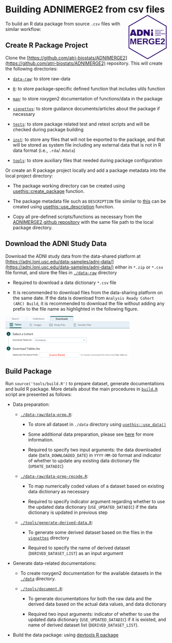 # Building ADNIMERGE2 from csv files <a href="https://adni.loni.usc.edu/"><img src="../man/figures/logo.png" align="right" height="138" /></a>

To build an R data package from source `.csv` files with similar workflow: 

## Create R Package Project 

Clone the [https://github.com/atri-biostats/ADNIMERGE2](https://github.com/atri-biostats/ADNIMERGE2) repository. This will create the following directories:
   
   + [`data-raw`](https://github.com/atri-biostats/ADNIMERGE2/tree/main/data-raw): to store raw-data
   
   + [`R`](https://github.com/atri-biostats/ADNIMERGE2/tree/main/R): to store package-specific defined function that includes utils function
   
   + [`man`](https://github.com/atri-biostats/ADNIMERGE2/tree/main/R): to store roxygen2 documentation of functions/data in the package
   
   + [`vignettes`](https://github.com/atri-biostats/ADNIMERGE2/tree/main/vignettes): to store guidance documents/articles about the package if necessary
   
   + [`tests`](https://github.com/atri-biostats/ADNIMERGE2/tree/main/tests): to store package related test and retest scripts and will be checked during package building
   
   + [`inst`](https://github.com/atri-biostats/ADNIMERGE2/tree/main/inst): to store any files that will not be exported to the package, and that will be stored as system file including any external data that is not in R data format (i.e., `.rda`/`.Rdata`) 
   
   + [`tools`](https://github.com/atri-biostats/ADNIMERGE2/tree/main/tools): to store auxiliary files that needed during package configuration
   
Or create an R package project locally and add a package metadata into the local project directory: 
 
  * The package working directory can be created using [usethis::create_package](https://usethis.r-lib.org/reference/create_package.html) function. 
  
  * The package metadata file such as `DESCRIPTION` file similar to [this](https://github.com/atri-biostats/ADNIMERGE2/blob/main/DESCRIPTION) can be created using [usethis::use_description](https://usethis.r-lib.org/reference/use_description.html) function.
  
  * Copy all pre-defined scripts/functions as necessary from the [ADNIMERGE2 github repository](https://github.com/atri-biostats/ADNIMERGE2) with the same file path to the local package directory.

## Download the ADNI Study Data

Download the ADNI study data from the data-shared platform at [https://adni.loni.usc.edu/data-samples/adni-data/](https://adni.loni.usc.edu/data-samples/adni-data/) either in `*.zip` or `*.csv` file format, and store the files in [`./data-raw`](https://github.com/atri-biostats/ADNIMERGE2/tree/main/data-raw) directory
   
   + Required to download a data dictionary `*.csv` file
   
   + It is recommended to download files from the data-sharing platform on the same date. If the data is download from `Analysis Ready Cohort (ARC) Build`, it is recommended to download the file without adding any prefix to the file name as highlighted in the following figure.
   
 <img src="../man/figures/arc_table_template.png" align="center" height="130" alt = " " />

## Build Package 

Run `source('tools/build.R')` to prepare dataset, generate documentations and build R package. More details about the main procedures in [`build.R`](https://github.com/atri-biostats/ADNIMERGE2/tree/main//tools/build.R) script are presented as follows: 

+ Data preparation: 
    
  - [`./data-raw/data-prep.R`](https://github.com/atri-biostats/ADNIMERGE2/tree/main/data-raw/data-prep.R): 
         
     + To store all dataset in *`./data`* directory using [`usethis::use_data()`](https://usethis.r-lib.org/reference/use_data.html)
         
     + Some additional data preparation, please see  [here](https://github.com/atri-biostats/ADNIMERGE2/tree/main/data-raw/data_prep.R) for more information. 
         
     + Required to specify two input arguments: the data downloaded date (`DATA_DOWNLOADED_DATE`) in `YYYY-MM-DD` format and indicator of whether to update any existing data dictionary file (`UPDATE_DATADIC`)
         
  - [`./data-raw/data-prep-recode.R`](https://github.com/atri-biostats/ADNIMERGE2/tree/main/data-raw/data_prep_recode.R): 
         
     + To map numerically coded values of a dataset based on existing data dictionary as necessary
         
     + Required to specify indicator argument regarding whether to use the updated data dictionary (`USE_UPDATED_DATADIC`) if the data dictionary is updated in previous step
         
  - [`./tools/generate-derived-data.R`](https://github.com/atri-biostats/ADNIMERGE2/tree/main/tools/generate-derived-data.R):  
      
      + To generate some derived dataset based on the files in the [`vignettes`](https://github.com/atri-biostats/ADNIMERGE2/tree/main/vignettes) directory
         
      + Required to specify the name of derived dataset (`DERIVED_DATASET_LIST`) as an input argument 
    
+ Generate data-related documentations:
    
   - To create roxygen2 documentation for the available datasets in the [`./data`](https://github.com/atri-biostats/ADNIMERGE2/tree/main/data) directory. 
   
   - [`./tools/document.R`](https://github.com/atri-biostats/ADNIMERGE2/tree/main/tools/document.R):
        
      + To generate documentations for both the raw data and the derived data based on the actual data values, and data dictionary
        
      + Required two input arguments: indicator of whether to use the updated data dictionary (`USE_UPDATED_DATADIC`) if it is existed, and name of derived dataset list (`DERIVED_DATASET_LIST`).
          
+ Build the data package: using [devtools R package](https://devtools.r-lib.org/)

